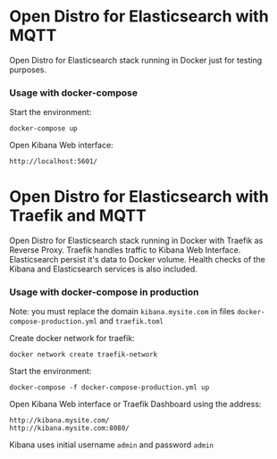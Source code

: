 # Open Distro for Elasticsearch with MQTT
Open Distro for Elasticsearch stack running in Docker just for testing purposes.

### Usage with docker-compose

Start the environment:
```
docker-compose up
```

Open Kibana Web interface: 
```
http://localhost:5601/
```

# Open Distro for Elasticsearch with Traefik and MQTT
Open Distro for Elasticsearch stack running in Docker with Traefik as Reverse Proxy. Traefik handles traffic to Kibana Web Interface. Elasticsearch persist it's data to Docker volume. Health checks of the Kibana and Elasticsearch services is also included.

### Usage with docker-compose in production
Note: you must replace the domain `kibana.mysite.com` in files `docker-compose-production.yml` and `traefik.toml`

Create docker network for traefik:
```
docker network create traefik-network
```

Start the environment:
```
docker-compose -f docker-compose-production.yml up
```
Open Kibana Web interface or Traefik Dashboard using the address: 
```
http://kibana.mysite.com/
http://kibana.mysite.com:8080/
```
Kibana uses initial username `admin` and password `admin`